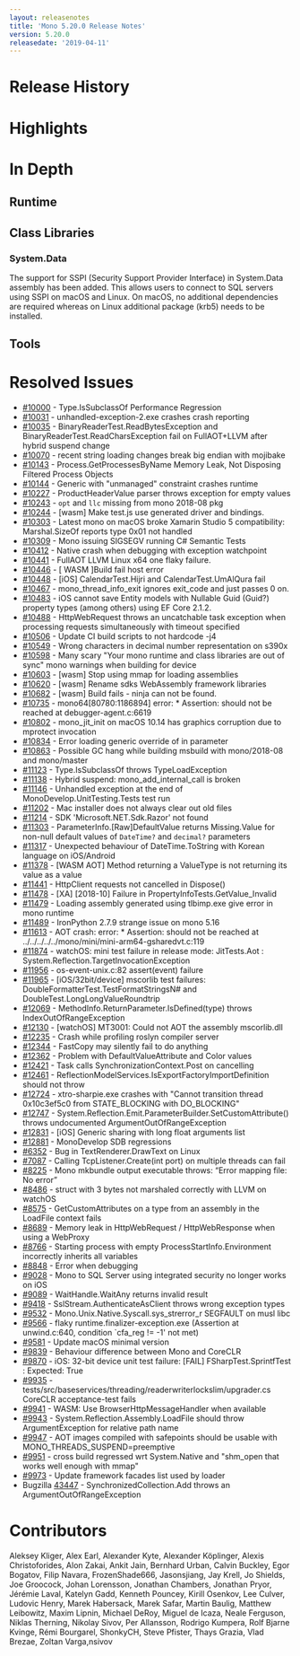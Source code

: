 ```yaml
---
layout: releasenotes
title: 'Mono 5.20.0 Release Notes'
version: 5.20.0
releasedate: '2019-04-11'
---
```


Release History
===============

Highlights
==========

# In Depth

## Runtime

## Class Libraries

### System.Data

The support for SSPI (Security Support Provider Interface) in System.Data assembly has been added. This allows users to connect to SQL servers using SSPI on macOS and Linux. On macOS, no additional dependencies are required whereas on Linux additional package (krb5) needs to be installed.

## Tools

# Resolved Issues

* [#10000](https://github.com/mono/mono/issues/10000) - Type.IsSubclassOf Performance Regression
* [#10031](https://github.com/mono/mono/issues/10031) - unhandled-exception-2.exe crashes crash reporting
* [#10035](https://github.com/mono/mono/issues/10035) - BinaryReaderTest.ReadBytesException and BinaryReaderTest.ReadCharsException fail on FullAOT+LLVM after hybrid suspend change
* [#10070](https://github.com/mono/mono/issues/10070) - recent string loading changes break big endian with mojibake
* [#10143](https://github.com/mono/mono/issues/10143) - Process.GetProcessesByName Memory Leak, Not Disposing Filtered Process Objects
* [#10144](https://github.com/mono/mono/issues/10144) - Generic with "unmanaged" constraint crashes runtime
* [#10227](https://github.com/mono/mono/issues/10227) - ProductHeaderValue parser throws exception for empty values
* [#10243](https://github.com/mono/mono/issues/10243) - `opt` and `llc` missing from mono 2018-08 pkg
* [#10244](https://github.com/mono/mono/issues/10244) - [wasm] Make test.js use generated driver and bindings.
* [#10303](https://github.com/mono/mono/issues/10303) - Latest mono on macOS broke Xamarin Studio 5 compatibility: Marshal.SizeOf reports type 0x01 not handled
* [#10309](https://github.com/mono/mono/issues/10309) - Mono issuing SIGSEGV running C# Semantic Tests
* [#10412](https://github.com/mono/mono/issues/10412) - Native crash when debugging with exception watchpoint
* [#10441](https://github.com/mono/mono/issues/10441) - FullAOT LLVM  Linux x64 one flaky failure.
* [#10446](https://github.com/mono/mono/issues/10446) - [ WASM ]Build fail  host error
* [#10448](https://github.com/mono/mono/issues/10448) - [iOS] CalendarTest.Hijri and CalendarTest.UmAlQura fail
* [#10467](https://github.com/mono/mono/issues/10467) - mono_thread_info_exit ignores exit_code and just passes 0 on.
* [#10483](https://github.com/mono/mono/issues/10483) - iOS cannot save Entity models with Nullable Guid (Guid?) property types (among others) using EF Core 2.1.2.
* [#10488](https://github.com/mono/mono/issues/10488) - HttpWebRequest throws an uncatchable task exception when processing requests simultaneously with timeout specified
* [#10506](https://github.com/mono/mono/issues/10506) - Update CI build scripts to not hardcode -j4
* [#10549](https://github.com/mono/mono/issues/10549) - Wrong characters in decimal number representation on s390x
* [#10598](https://github.com/mono/mono/issues/10598) - Many scary "Your mono runtime and class libraries are out of sync" mono warnings when building for device
* [#10603](https://github.com/mono/mono/issues/10603) - [wasm] Stop using mmap for loading assemblies
* [#10620](https://github.com/mono/mono/issues/10620) - [wasm] Rename sdks WebAssembly framework libraries
* [#10682](https://github.com/mono/mono/issues/10682) - [wasm] Build fails - ninja can not be found.
* [#10735](https://github.com/mono/mono/issues/10735) - mono64[80780:1186894] error: * Assertion: should not be reached at debugger-agent.c:6619
* [#10802](https://github.com/mono/mono/issues/10802) - mono_jit_init on macOS 10.14 has graphics corruption due to mprotect invocation
* [#10834](https://github.com/mono/mono/issues/10834) - Error loading generic override of in parameter
* [#10863](https://github.com/mono/mono/issues/10863) - Possible GC hang while building msbuild with mono/2018-08 and mono/master
* [#11123](https://github.com/mono/mono/issues/11123) - Type.IsSubclassOf throws TypeLoadException
* [#11138](https://github.com/mono/mono/issues/11138) - Hybrid suspend: mono_add_internal_call is broken
* [#11146](https://github.com/mono/mono/issues/11146) - Unhandled exception at the end of MonoDevelop.UnitTesting.Tests test run
* [#11202](https://github.com/mono/mono/issues/11202) - Mac installer does not always clear out old files
* [#11214](https://github.com/mono/mono/issues/11214) - SDK 'Microsoft.NET.Sdk.Razor' not found
* [#11303](https://github.com/mono/mono/issues/11303) - ParameterInfo.[Raw]DefaultValue returns Missing.Value for non-null default values of `DateTime?` and `decimal?` parameters
* [#11317](https://github.com/mono/mono/issues/11317) - Unexpected behaviour of DateTime.ToString with Korean language on iOS/Android
* [#11378](https://github.com/mono/mono/issues/11378) - [WASM AOT] Method returning a ValueType is not returning its value as a value
* [#11441](https://github.com/mono/mono/issues/11441) - HttpClient requests not cancelled in Dispose()
* [#11478](https://github.com/mono/mono/issues/11478) - [XA] [2018-10] Failure in PropertyInfoTests.GetValue_Invalid
* [#11479](https://github.com/mono/mono/issues/11479) - Loading assembly generated using tlbimp.exe give error in mono runtime
* [#11489](https://github.com/mono/mono/issues/11489) - IronPython 2.7.9 strange issue on mono 5.16
* [#11613](https://github.com/mono/mono/issues/11613) - AOT crash: error: * Assertion: should not be reached at ../../../../../mono/mini/mini-arm64-gsharedvt.c:119
* [#11874](https://github.com/mono/mono/issues/11874) - watchOS: mini test failure in release mode: JitTests.Aot : System.Reflection.TargetInvocationException
* [#11956](https://github.com/mono/mono/issues/11956) - os-event-unix.c:82 assert(event) failure
* [#11965](https://github.com/mono/mono/issues/11965) - [iOS/32bit/device] mscorlib test failures: DoubleFormatterTest.TestFormatStringsN# and DoubleTest.LongLongValueRoundtrip
* [#12069](https://github.com/mono/mono/issues/12069) - MethodInfo.ReturnParameter.IsDefined(type) throws IndexOutOfRangeException
* [#12130](https://github.com/mono/mono/issues/12130) - [watchOS] MT3001: Could not AOT the assembly mscorlib.dll
* [#12235](https://github.com/mono/mono/issues/12235) - Crash while profiling roslyn compiler server
* [#12344](https://github.com/mono/mono/issues/12344) - FastCopy may silently fail to do anything
* [#12362](https://github.com/mono/mono/issues/12362) - Problem with DefaultValueAttribute and Color values
* [#12421](https://github.com/mono/mono/issues/12421) - Task calls SynchronizationContext.Post on cancelling
* [#12461](https://github.com/mono/mono/issues/12461) - ReflectionModelServices.IsExportFactoryImportDefinition should not throw
* [#12724](https://github.com/mono/mono/issues/12724) - xtro-sharpie.exe crashes with "Cannot transition thread 0x10c3ef5c0 from STATE_BLOCKING with DO_BLOCKING"
* [#12747](https://github.com/mono/mono/issues/12747) - System.Reflection.Emit.ParameterBuilder.SetCustomAttribute() throws undocumented ArgumentOutOfRangeException
* [#12831](https://github.com/mono/mono/issues/12831) - [iOS] Generic sharing with long float arguments list
* [#12881](https://github.com/mono/mono/issues/12881) - MonoDevelop SDB regressions
* [#6352](https://github.com/mono/mono/issues/6352) - Bug in TextRenderer.DrawText on Linux
* [#7087](https://github.com/mono/mono/issues/7087) - Calling TcpListener.Create(int port) on multiple threads can fail
* [#8225](https://github.com/mono/mono/issues/8225) - Mono mkbundle output executable throws: “Error mapping file: No error”
* [#8486](https://github.com/mono/mono/issues/8486) - struct with 3 bytes not marshaled correctly with LLVM on watchOS
* [#8575](https://github.com/mono/mono/issues/8575) - GetCustomAttributes on a type from an assembly in the LoadFile context fails
* [#8689](https://github.com/mono/mono/issues/8689) - Memory leak in HttpWebRequest / HttpWebResponse when using a WebProxy
* [#8766](https://github.com/mono/mono/issues/8766) - Starting process with empty ProcessStartInfo.Environment incorrectly inherits all variables
* [#8848](https://github.com/mono/mono/issues/8848) - Error when debugging
* [#9028](https://github.com/mono/mono/issues/9028) - Mono to SQL Server using integrated security no longer works on iOS
* [#9089](https://github.com/mono/mono/issues/9089) - WaitHandle.WaitAny returns invalid result
* [#9418](https://github.com/mono/mono/issues/9418) - SslStream.AuthenticateAsClient throws wrong exception types
* [#9532](https://github.com/mono/mono/issues/9532) - Mono.Unix.Native.Syscall.sys_strerror_r SEGFAULT on musl libc
* [#9566](https://github.com/mono/mono/issues/9566) - flaky runtime.finalizer-exception.exe (Assertion at unwind.c:640, condition `cfa_reg != -1' not met)
* [#9581](https://github.com/mono/mono/issues/9581) - Update macOS minimal version
* [#9839](https://github.com/mono/mono/issues/9839) - Behaviour difference between Mono and CoreCLR
* [#9870](https://github.com/mono/mono/issues/9870) - iOS: 32-bit device unit test failure: [FAIL] FSharpTest.SprintfTest :   Expected: True
* [#9935](https://github.com/mono/mono/issues/9935) - tests/src/baseservices/threading/readerwriterlockslim/upgrader.cs CoreCLR acceptance-test fails
* [#9941](https://github.com/mono/mono/issues/9941) - WASM: Use BrowserHttpMessageHandler when available
* [#9943](https://github.com/mono/mono/issues/9943) - System.Reflection.Assembly.LoadFile should throw ArgumentException for relative path name
* [#9947](https://github.com/mono/mono/issues/9947) - AOT images compiled with safepoints should be usable with MONO_THREADS_SUSPEND=preemptive
* [#9951](https://github.com/mono/mono/issues/9951) - cross build regressed wrt System.Native and "shm_open that works well enough with mmap"
* [#9973](https://github.com/mono/mono/issues/9973) - Update framework facades list used by loader
* Bugzilla [43447](https://bugzilla.xamarin.com/show_bug.cgi?id=43447) -  SynchronizedCollection.Add throws an ArgumentOutOfRangeException

# Contributors

Aleksey Kliger, Alex Earl, Alexander Kyte, Alexander Köplinger, Alexis Christoforides, Alon Zakai, Ankit Jain, Bernhard Urban, Calvin Buckley, Egor Bogatov, Filip Navara, FrozenShade666, Jasonsjiang, Jay Krell, Jo Shields, Joe Groocock, Johan Lorensson, Jonathan Chambers, Jonathan Pryor, Jérémie Laval, Katelyn Gadd, Kenneth Pouncey, Kirill Osenkov, Lee Culver, Ludovic Henry, Marek Habersack, Marek Safar, Martin Baulig, Matthew Leibowitz, Maxim Lipnin, Michael DeRoy, Miguel de Icaza, Neale Ferguson, Niklas Therning, Nikolay Sivov, Per Allansson, Rodrigo Kumpera, Rolf Bjarne Kvinge, Rémi Bourgarel, ShonkyCH, Steve Pfister, Thays Grazia, Vlad Brezae, Zoltan Varga,nsivov
